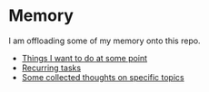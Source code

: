 # Memory

I am offloading some of my memory onto this repo.

- [Things I want to do at some point](https://github.com/robrix/memory/tree/master/eventually)
- [Recurring tasks](https://github.com/robrix/memory/tree/master/recurring)
- [Some collected thoughts on specific topics](https://github.com/robrix/memory/tree/master/topics)
